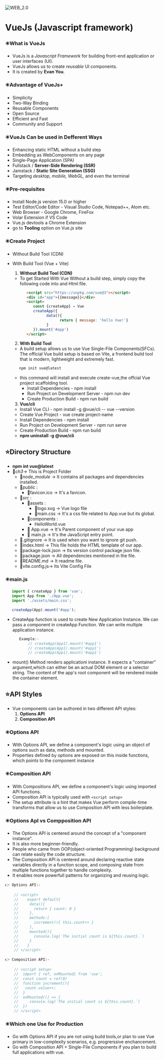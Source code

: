 ![WEB_2.0](https://res.cloudinary.com/suberiq/image/upload/v1683398263/WEb_Development_gpjiuv.png)

# VueJs (Javascript framework)

### ✴️What is VueJs
  - VueJs is a *Javascript Framework* for building front-end application or user interfaces (UI).
  - VueJs allows us to create *reusable* UI components.
  - It is created by **Evan You**.

### ✴️Advantage of VueJs+
  - Simplicity
  - Two-Way Binding
  - Reusable Components
  - Open Source
  - Efficient and Fast
  - Community and Support

### ✴️VueJs Can be used in Defferent Ways
  - Enhancing static HTML without a build step
  - Embedding as WebComponents on any page
  - Single-Page Application (SPA)
  - Fullstack / **Server-Side Rendering (SSR)**
  - Jamstack / **Static Site Generation (SSG)**
  - Targeting *desktop, mobile, WebGL,* and even the terminal 

### ✴️Pre-requisites
  - Install Node.js version 15.0 or higher
  - Test Editor/Code Editor - Visual Studio Code, Notepad++, Atom etc.
  - Web Browser - Google Chrome, FireFox
  - Volar Extension if VS Code
  - Vue.js devtools a Chrome Extension
  - go to **Tooling** option on Vue.js site 

### ✴️Create Project
  - Without Build Tool (CDN)
  - With Build Tool (Vue + Vite)
  
    1. **Without Build Tool (CDN)**
    - To get Started With Vue Without a build step, simply copy the following code into and Html file.
      ```HTML
         <script src="https://unpkg.com/vue@3"></script>
         <div id="app">{{message}}</div>
         <script>
            const {createApp} = Vue
            createApp({
                  data(){
                        return { message: 'hello Vue!'}
                  }
            }).mount('#app')
         </script>
      ```
     2. **With Build Tool**
     - A build setup allows us to use Vue Single-File Components(SFCs). The official Vue build setup is based on Vite, a frontend build tool that is modern, lightweight and extremely fast.

     ```Javascript
        npm init vue@latest

     ```
     - this command will install and execute create-vue,the offcial Vue project scaffolding tool.
         - Install Dependencies - npm install
         - Run Project on Development Server - npm run dev
         - Create Production Build - npm run build

     3. **Vue/cli**
     - Install Vue CLI - npm install -g @vue/cli
     -- vue --version
     - Create Vue Project - vue create project-name
     - Install Dependencies - npm install
     - Run Project on Development Server - npm run serve
     - Create Production Build - npm run build
     - **npm uninstall -g @vue/cli**

## ⭐Directory Structure

  - **npm int vue@latest**
  - 📁*ch3*-> This is Project Folder
    - 📃*node_module* -> It contains all packages and dependencies installed.
    - 📁*public* :
      - 📃favicon.ico -> It's a favicon.
    - 📁*src* :
      - 📁assets :
        - 📃logo.svg -> Vue logo file
        - 📃main.css -> It's a css file related to App.vue but its global.
      - 📁components :
        - HelloWorld.vue 
      - 📃 App.vue -> It's Parent component of your vue app
      - 📃 main.js -> It's the JavaScript entry point.
    - 📃.gitignore -> It is used when you want to ignore git push.
    - 📃index.html -> This file holds the HTML template of our app.
    - 📃package-lock.json -> Its version control package json file.
    - 📃package.json -> All dependencies mentioned in the file.
    - 📃README.md -> It readme file.
    - 📃vite.config.js-> Its Vite Config File  

   ### ✴️main.js  
     
   ```javascript
      import { createApp } from 'vue';
      import App from './App.vue';
      import './assets/main.css';
      
      createApp(App).mount('#app');
   ```  
- CreateApp function is used to create New Application Instance. We can pass a component in createApp Function. We can write multiple application instance.
  ```javascript
     Example:- 
         // createApp(App1).mount('#app1')
         // createApp(App1).mount('#app1')
         // createApp(App1).mount('#app1')
  ```
- mount() Method renders applicationi instance. It expects a "container" argument,which can either be an actual DOM element or a selector string. The content of the app's root component will be rendered inside the container element.

## ⭐API Styles
- Vue components can be authored in two different API styles:
  1. **Options API**
  2. **Composition API**
### ✴️Options API
  - With Options API, we define a component's logic using an object of options such as data, methods and mounted.
  - Properties defined by options are exposed on this inside functions, which points to the component instance
### ✴️Composition API
 - With Compositions API, we define a component's logic using imported API functions.
 - Composition API is typically used with `<script setup>`
 - The setup attribute is a hint that makes Vue perform compile-time transforms that allow us to use Composition API with less boilerplate.

### ✴️Options ApI vs Compposition API
  - The Options API is centered around the concept of a "component instance".
  - It is also more beginner-friendly.
  - People who came from OOP(object-oriented Programming) background can relate easily the code structure.
  - The Composition API is centered around declaring reactive state variables directly in a function scope, and composing state from multiple functions together to handle complexity.
  - It enables more powerfull patterns for organizing and reusing logic.

  `👉 Options API:- `
   
```javascript
    // <script>
    //    export default{
    //     data(){
    //       return { count: 0 }
    //     },
    //     methods:[
    //       increment(){ this.count++ }
    //     ],
    //     mounted(){
    //       console.log(`The initial count is ${this.count}.`)
    //     }
    //    }
    // </script>

```
  `👉 Composition API:- `
   
```javascript
    // <script setup>
    //  import { ref, onMounted} from 'vue';
    //  const count = ref(0)
    //  function increment(){
    //   count.value++;
    //  }
    //  noMounted(() => {
    //     console.log(`The initial count is ${this.count}.`)
    //  })
    // </script>

```
### ✴️Which one Use for Production
  - Go with Options API if you are not using build tools,or plan to use Vue primary in low-complexity scenarios, e.g. progrerssive enchancement.
  - Go with Composition API + Single-File Components if you plan to build full applications with vue.
